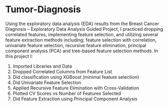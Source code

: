 # Tumor-Diagnosis
Using the exploratory data analysis (EDA) results from the Breast Cancer Diagnosis – Exploratory Data Analysis Guided Project, I practiced dropping correlated features, implementing feature selection, and utilizing several feature extraction methods including; feature selection with correlation, univariate feature selection, recursive feature elimination, principal component analysis (PCA) and tree-based feature selection methods. 
In this project I:
1) Imported Libraries and Data
2) Dropped Correlated Columns from Feature List
3) Did classification using XGBoost (minimal feature selection)
4) Did Univariate Feature Selection
5) Applied Recursive Feature Elimination with Cross-Validation
6) Plotted CV Scores vs Number of Features Selected
7) Did Feature Extraction using Principal Component Analysis
